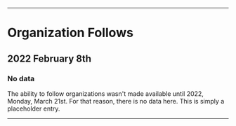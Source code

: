 
***

# Organization Follows

## 2022 February 8th

### No data

The ability to follow organizations wasn't made available until 2022, Monday, March 21st. For that reason, there is no data here. This is simply a placeholder entry.

***
